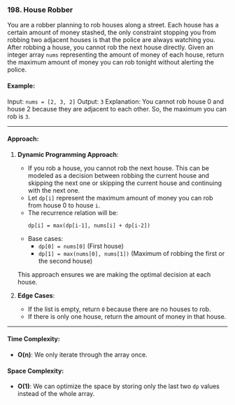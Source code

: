 ### 198. House Robber

You are a robber planning to rob houses along a street. Each house has a certain amount of money stashed, the only constraint stopping you from robbing two adjacent houses is that the police are always watching you. After robbing a house, you cannot rob the next house directly. Given an integer array `nums` representing the amount of money of each house, return the maximum amount of money you can rob tonight without alerting the police.

#### Example:
Input: `nums = [2, 3, 2]`
Output: `3`
Explanation: You cannot rob house 0 and house 2 because they are adjacent to each other. So, the maximum you can rob is `3`.

---

#### Approach:

1. **Dynamic Programming Approach**:
   - If you rob a house, you cannot rob the next house. This can be modeled as a decision between robbing the current house and skipping the next one or skipping the current house and continuing with the next one.
   - Let `dp[i]` represent the maximum amount of money you can rob from house 0 to house `i`.
   - The recurrence relation will be:
     ```
     dp[i] = max(dp[i-1], nums[i] + dp[i-2])
     ```
   - Base cases:
     - `dp[0] = nums[0]` (First house)
     - `dp[1] = max(nums[0], nums[1])` (Maximum of robbing the first or the second house)

   This approach ensures we are making the optimal decision at each house.

2. **Edge Cases**:
   - If the list is empty, return `0` because there are no houses to rob.
   - If there is only one house, return the amount of money in that house.

---

#### Time Complexity:
- **O(n)**: We only iterate through the array once.

#### Space Complexity:
- **O(1)**: We can optimize the space by storing only the last two `dp` values instead of the whole array.
